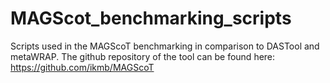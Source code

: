 # MAGScot_benchmarking_scripts

Scripts used in the MAGScoT benchmarking in comparison to DASTool and metaWRAP. The github repository of the tool can be found here: https://github.com/ikmb/MAGScoT
